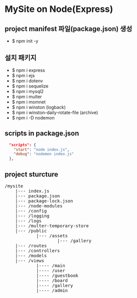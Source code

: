 # MySite on Node(Express)

## project manifest 파일(package.json) 생성
- $ npm init -y
## 설치 패키지
- $ npm i express
- $ npm i ejs
- $ npm i dotenv
- $ npm i sequelize
- $ npm i mysql2
- $ npm i multer
- $ npm i momnet
- $ npm i winston                   (logback)
- $ npm i winston-daily-rotate-file (archive)
- $ npm i -D nodemon

## scripts in package.json
```JSON
  "scripts": {
    "start": "node index.js",
    "debug": "nodemon index.js"
  },
```

## project sturcture
<pre>
/mysite
    |--- index.js
    |--- package.json
    |--- package-lock.json
    |--- /node-modules
    |--- /config
    |--- /logging
    |--- /logs
    |--- /multer-temporary-store
    |--- /public
            |--- /assets
                    |--- /gallery
    |--- /routes
    |--- /controllers
    |--- /models
    |--- /views
            |---- /main
            |---- /user
            |---- /guestbook
            |---- /board
            |---- /gallery
            |---- /admin
</pre>